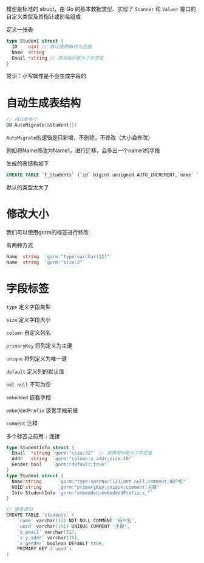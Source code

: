 模型是标准的 struct，由 Go 的基本数据类型、实现了 `Scanner` 和 `Valuer`  接口的自定义类型及其指针或别名组成

定义一张表

```go
type Student struct {
  ID    uint // 默认使用ID作为主键
  Name  string
  Email *string // 使用指针是为了存空值
}
```

常识：小写属性是不会生成字段的

# 自动生成表结构

```go
// 可以放多个
DB.AutoMigrate(&Student{})

```

`AutoMigrate`的逻辑是只新增，不删除，不修改（大小会修改）

例如将Name修改为Name1，进行迁移，会多出一个name1的字段



生成的表结构如下

```SQL
CREATE TABLE `f_students` (`id` bigint unsigned AUTO_INCREMENT,`name` longtext,`email` longtext,PRIMARY KEY (`id`))
```

默认的类型太大了

# 修改大小

我们可以使用gorm的标签进行修改

有两种方式

```go
Name  string  `gorm:"type:varchar(12)"`
Name  string  `gorm:"size:2"`
```



# 字段标签

`type`   定义字段类型

`size`  定义字段大小

`column`   自定义列名

`primaryKey`   将列定义为主键

`unique`   将列定义为唯一键

`default`   定义列的默认值

`not null`  不可为空

`embedded`  嵌套字段

`embeddedPrefix`  嵌套字段前缀

`comment`  注释

多个标签之前用   `;` 连接

```go
type StudentInfo struct {
  Email  *string `gorm:"size:32"` // 使用指针是为了存空值
  Addr   string  `gorm:"column:y_addr;size:16"`
  Gender bool    `gorm:"default:true"`
}
type Student struct {
  Name string      `gorm:"type:varchar(12);not null;comment:用户名"`
  UUID string      `gorm:"primaryKey;unique;comment:主键"`
  Info StudentInfo `gorm:"embedded;embeddedPrefix:s_"`
}

// 建表语句
CREATE TABLE `students` (
    `name` varchar(12) NOT NULL COMMENT '用户名',
    `uuid` varchar(191) UNIQUE COMMENT '主键',
    `s_email` varchar(32),
    `s_y_addr` varchar(16),
    `s_gender` boolean DEFAULT true,
    PRIMARY KEY (`uuid`)
)

```